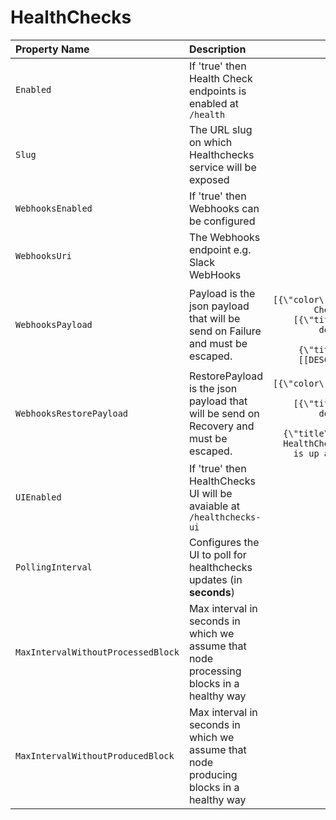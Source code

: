 # HealthChecks



| Property Name | Description | Default |
| :--- | :--- | ---: |
| `Enabled` | If 'true' then Health Check endpoints is enabled at `/health` | `false` |
| `Slug` | The URL slug on which Healthchecks service will be exposed | `/health` |
| `WebhooksEnabled` | If 'true' then Webhooks can be configured | `false` |
| `WebhooksUri` | The Webhooks endpoint e.g. Slack WebHooks | `null` |
| `WebhooksPayload` | Payload is the json payload that will be send on Failure and must be escaped. | `{\"attachments\":[{\"color\":\"#FFCC00\",\"pretext\":\"Health Check Status :warning:\",\"fields\":[{\"title\":\"Details\",\"value\":\"More details available at /healthchecks-ui\",\"short\":false},{\"title\":\"Description\",\"value\":\"[[DESCRIPTIONS]]\",\"short\":false}]}]}` |
| `WebhooksRestorePayload` | RestorePayload is the json payload that will be send on Recovery and must be escaped. | `{\"attachments\":[{\"color\":\"#36a64f\",\"pretext\":\"Health Check Status :+1:\",\"fields\":[{\"title\":\"Details\",\"value\":\"More details available at /healthchecks-ui\",\"short\":false},{\"title\":\"description\",\"value\":\"The HealthCheck [[LIVENESS]] is recovered. All is up and running\",\"short\":false}]}]}` |
| `UIEnabled` | If 'true' then HealthChecks UI will be avaiable at `/healthchecks-ui` | `false` |
| `PollingInterval` | Configures the UI to poll for healthchecks updates \(in **seconds**\) | `5` |
| `MaxIntervalWithoutProcessedBlock` | Max interval in seconds in which we assume that node processing blocks in a healthy way | `null` |
| `MaxIntervalWithoutProducedBlock` | Max interval in seconds in which we assume that node producing blocks in a healthy way | `null` |



